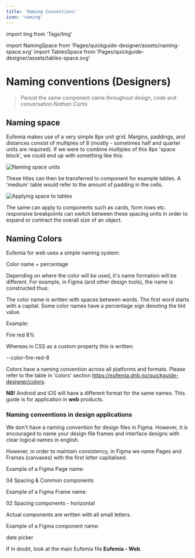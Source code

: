 ```yaml
---
title: 'Naming Conventions'
icon: 'naming'
---
```


import Img from 'Tags/Img'

import NamingSpace from 'Pages/quickguide-designer/assets/naming-space.svg'
import TablesSpace from 'Pages/quickguide-designer/assets/tables-space.svg'

# Naming conventions (Designers)

> Persist the same component name throughout design, code and conversation <cite>Nathan Curtis</cite>

## Naming space

Eufemia makes use of a very simple 8px unit grid. Margins, paddings, and distances consist of multiples of 8 (mostly - sometimes half and quarter units are required). If we were to combine multiples of this 8px 'space block', we could end up with something like this:

<Img src={NamingSpace} caption="Naming space units" alt="Naming space units" />

These titles can then be transferred to component for example tables. A 'medium' table would refer to the amount of padding in the cells.

<Img src={TablesSpace} caption="Applying space to tables" alt="Applying space to tables" />

The same can apply to components such as cards, form rows etc. responsive breakpoints can switch between these spacing units in order to expand or contract the overall size of an object.

## Naming Colors

Eufemia for web uses a simple naming system:

<div class="typography-box">
Color name + percentage
</div>

Depending on where the color will be used, it's name formation will be different. For example, in Figma (and other design tools), the name is constructed thus:

The color name is written with spaces between words. The first word starts with a capital. Some color names have a percentage sign denoting the tint value.

Example:

<div class="typography-box">
Fire red 8%
</div>

Whereas in CSS as a custom property this is written:

<div class="typography-box">
--color-fire-red-8
</div>

Colors have a naming convention across all platforms and formats. Please refer to the table in 'colors' section https://eufemia.dnb.no/quickguide-designer/colors.

**NB!** Android and iOS will have a different format for the same names. This guide is for application in **web** products.

### Naming conventions in design applications

We don't have a naming convention for design files in Figma. However, it is encouraged to name your design file frames and interface designs with clear logical names in english.

However, in order to maintain consistency, in Figma we name Pages and Frames (canvases) with the first letter capitalised.

Example of a Figma Page name:

<div class="typography-box">
04 Spacing & Common components
</div>

Example of a Figma Frame name:

<div class="typography-box">
02 Spacing components - horizontal
</div>

Actual components are written with all small letters.

Example of a Figma component name:

<div class="typography-box">
date picker
</div>

If in doubt, look at the main Eufemia file **Eufemia - Web**.
